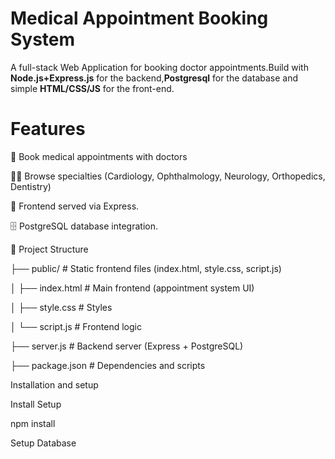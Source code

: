 # Medical Appointment Booking System

A full-stack Web Application for booking doctor appointments.Build with **Node.js+Express.js** for the backend,**Postgresql** for the database and simple **HTML/CSS/JS** for the front-end.

# Features

  📌 Book medical appointments with doctors
  
  🧑‍⚕️ Browse specialties (Cardiology, Ophthalmology, Neurology, Orthopedics, Dentistry)
  
  📂 Frontend served via Express.
  
  🗄️ PostgreSQL database integration.
  


📂 Project Structure

├── public/ # Static frontend files (index.html, style.css, script.js)

│ ├── index.html # Main frontend (appointment system UI)

│ ├── style.css # Styles

│ └── script.js # Frontend logic

├── server.js # Backend server (Express + PostgreSQL)

├── package.json # Dependencies and scripts

Installation and setup

Install Setup

npm install

Setup Database
